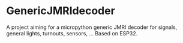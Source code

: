 # GenericJMRIdecoder
A project aiming for a micropython generic JMRI decoder for signals, general lights, turnouts, sensors, ... Based on ESP32.
